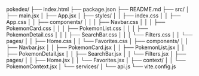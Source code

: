pokedex/
├── index.html
├── package.json
├── README.md
├── src/
│   ├── main.jsx
│   ├── App.jsx
│   ├── styles/
│   │   ├── index.css
│   │   ├── App.css
│   │   ├── components/
│   │   │   ├── Navbar.css
│   │   │   ├── PokemonCard.css
│   │   │   ├── PokemonList.css
│   │   │   ├── PokemonDetail.css
│   │   │   ├── SearchBar.css
│   │   │   └── Filters.css
│   │   └── pages/
│   │       ├── Home.css
│   │       └── Favorites.css
│   ├── components/
│   │   ├── Navbar.jsx
│   │   ├── PokemonCard.jsx
│   │   ├── PokemonList.jsx
│   │   ├── PokemonDetail.jsx
│   │   ├── SearchBar.jsx
│   │   └── Filters.jsx
│   ├── pages/
│   │   ├── Home.jsx
│   │   └── Favorites.jsx
│   ├── context/
│   │   └── PokemonContext.jsx
│   └── services/
│       └── api.js
└── vite.config.js
